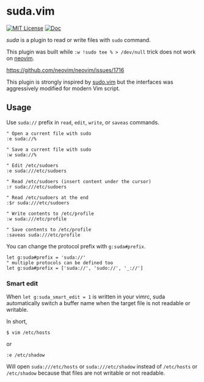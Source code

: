 suda.vim
===============================================================================
[![MIT License](https://img.shields.io/badge/license-MIT-blue.svg?style=flat-square)](LICENSE)
[![Doc](https://img.shields.io/badge/doc-%3Ah%20suda-orange.svg?style=flat-square)](doc/suda.txt)

*suda* is a plugin to read or write files with `sudo` command.

This plugin was built while `:w !sudo tee % > /dev/null` trick does not work on [neovim][].

https://github.com/neovim/neovim/issues/1716

This plugin is strongly inspired by [sudo.vim][] but the interfaces was aggressively modified for modern Vim script.

[sudo.vim]: https://github.com/vim-scripts/sudo.vim
[neovim]: https://github.com/neovim/neovim



Usage
-------------------------------------------------------------------------------

Use `suda://` prefix in `read`, `edit`, `write`, or `saveas` commands.

```vim
" Open a current file with sudo
:e suda://%

" Save a current file with sudo
:w suda://%

" Edit /etc/sudoers
:e suda:///etc/sudoers

" Read /etc/sudoers (insert content under the cursor)
:r suda:///etc/sudoers

" Read /etc/sudoers at the end
:$r suda:///etc/sudoers

" Write contents to /etc/profile
:w suda:///etc/profile

" Save contents to /etc/profile
:saveas suda:///etc/profile
```

You can change the protocol prefix with `g:suda#prefix`.

```vim
let g:suda#prefix = 'suda://'
" multiple protocols can be defined too
let g:suda#prefix = ['suda://', 'sudo://', '_://']
```

### Smart edit

When `let g:suda_smart_edit = 1` is written in your vimrc, suda automatically switch a buffer name when the target file is not readable or writable.

In short,

```
$ vim /etc/hosts
```

or

```
:e /etc/shadow
```

Will open `suda:///etc/hosts` or `suda:///etc/shadow` instead of `/etc/hosts` or `/etc/shadow` because that files are not writable or not readable.
